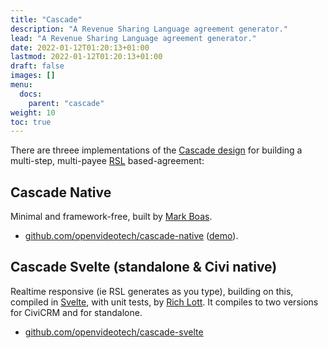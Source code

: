```yaml
---
title: "Cascade"
description: "A Revenue Sharing Language agreement generator."
lead: "A Revenue Sharing Language agreement generator."
date: 2022-01-12T01:20:13+01:00
lastmod: 2022-01-12T01:20:13+01:00
draft: false
images: []
menu: 
  docs:
    parent: "cascade"
weight: 10
toc: true
---
```

There are threee implementations of the [Cascade design](https://openvideo.tech/cascade/) for building a multi-step, multi-payee [RSL](/rsl/) based-agreement:
 
## Cascade Native
Minimal and framework-free, built by [Mark Boas](http://maboa.co/). 
- [github.com/openvideotech/cascade-native](https://github.com/openvideotech/cascade-native) ([demo](https://openvideo.tech/cascade/)).

## Cascade Svelte (standalone & Civi native)

Realtime responsive (ie RSL generates as you type), building on this, compiled in [Svelte](https://svelte.dev/), with unit tests, by [Rich Lott](https://artfulrobot.uk). It compiles to two versions for CiviCRM and for standalone. 

- [github.com/openvideotech/cascade-svelte](https://github.com/openvideotech/cascade-svelte)
